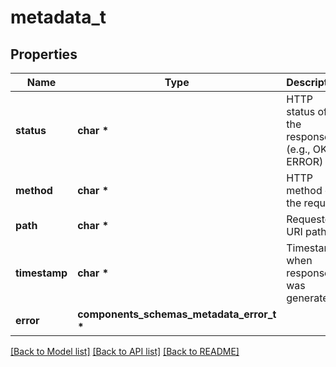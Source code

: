# metadata_t

## Properties
Name | Type | Description | Notes
------------ | ------------- | ------------- | -------------
**status** | **char \*** | HTTP status of the response (e.g., OK or ERROR) | [optional] 
**method** | **char \*** | HTTP method of the request | [optional] 
**path** | **char \*** | Requested URI path | [optional] 
**timestamp** | **char \*** | Timestamp when response was generated | [optional] 
**error** | **components_schemas_metadata_error_t \*** |  | [optional] 

[[Back to Model list]](../README.md#documentation-for-models) [[Back to API list]](../README.md#documentation-for-api-endpoints) [[Back to README]](../README.md)


